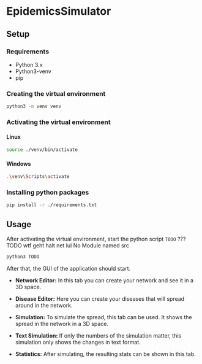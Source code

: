 # EpidemicsSimulator

## Setup

### Requirements

- Python 3.x
- Python3-venv
- pip

### Creating the virtual environment
```bash
python3 -m venv venv
```

### Activating the virtual environment
#### Linux
```bash
source ./venv/bin/activate
```
#### Windows
```bash
.\venv\Scripts\activate
```

### Installing python packages
```bash
pip install -r ./requirements.txt
```

## Usage

After activating the virtual environment, start the python script ```TODO```
??? TODO wtf geht halt net lul No Module named src 
```bash
python3 TODO
```

After that, the GUI of the application should start. 

- **Network Editor:** In this tab you can create your network and see it in a 3D space.

- **Disease Editor:** Here you can create your diseases that will spread around in the network.

- **Simulation:** To simulate the spread, this tab can be used. It shows the spread in the network in a 3D space.

- **Text Simulation:** If only the numbers of the simulation matter, this simulation only shows the changes in text format.

- **Statistics:** After simulating, the resulting stats can be shown in this tab.